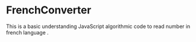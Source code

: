 # FrenchConverter
This is a basic understanding JavaScript algorithmic  code to read number in french language .
